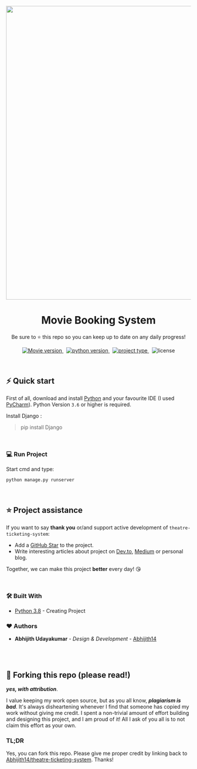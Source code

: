 <p align="center">
<img src='https://user-images.githubusercontent.com/53612189/173657492-044de1ba-3077-4932-9d4c-0df5d562a384.png' align="center" width=800>
</p>
<h1 align="center">
  Movie Booking System
</h1>

<p align="center">
  Be sure to ⭐ this repo so you can keep up to date on any daily progress!
</p>

<p align="center">
<a href="https://github.com/Abhijith14/theatre-ticketing-system/" target="_blank">
    <img src="https://img.shields.io/badge/version-v2.0-blue?style=for-the-badge&logo=none" alt="Movie version" />
</a>&nbsp;
<a href="https://www.python.org/" target="_blank">
    <img src="https://img.shields.io/badge/PYTHON-3.6+-00ADD8?style=for-the-badge&logo=python" alt="python version" />
</a>&nbsp;
<a href="https://github.com/Abhijith14/theatre-ticketing-system" target="_blank">
    <img src="https://img.shields.io/badge/Project Type-Website(Django)-success?style=for-the-badge&logo=none" alt="project type" />
</a>&nbsp;
<img src="https://img.shields.io/badge/license-GNU v3.0-red?style=for-the-badge&logo=none" alt="license" />
</p>

<br>

## ⚡️ Quick start

First of all, download and install [Python](https://www.python.org/downloads/) and your favourite IDE (I used [PyCharm](https://www.jetbrains.com/pycharm/download/#section=windows)). Python Version `3.6` or higher is required.

Install Django :
>pip install Django

<br>

### 💻 Run Project

Start cmd and type:

```bash
python manage.py runserver
```

<br>

## ⭐️ Project assistance

If you want to say **thank you** or/and support active development of `theatre-ticketing-system`:

- Add a [GitHub Star](https://github.com/Abhijith14/theatre-ticketing-system) to the project.
- Write interesting articles about project on [Dev.to](https://dev.to/), [Medium](https://medium.com/) or personal blog.

Together, we can make this project **better** every day! 😘

<br>

### 🛠️ Built With

- [Python 3.8](https://www.python.org/) - Creating Project

### ❤️ Authors

- **Abhijith Udayakumar** - *Design & Development* - [Abhijith14](https://github.com/Abhijith14)

<br>
<br>

## 🚨 Forking this repo (please read!)

_**yes, with attribution**_.

I value keeping my work open source, but as you all know, _**plagiarism is bad**_. It's always disheartening whenever I find that someone has copied my work without giving me credit. I spent a non-trivial amount of effort building and designing this project, and I am proud of it! All I ask of you all is to not claim this effort as your own.

### TL;DR

Yes, you can fork this repo. Please give me proper credit by linking back to [Abhijith14/theatre-ticketing-system](https://github.com/Abhijith14/theatre-ticketing-system). Thanks!
